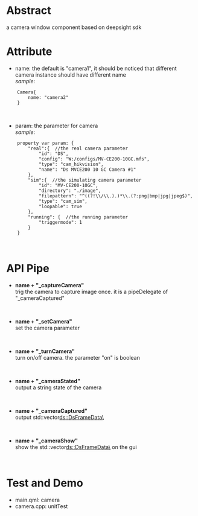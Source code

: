# Abstract
a camera window component based on deepsight sdk  

# Attribute
* name: the default is "camera1", it should be noticed that different camera instance should have different name  
_sample_:  
```
    Camera{
        name: "camera2"
    }
```  
</br>

* param: the parameter for camera  
_sample_:    
```
    property var param: {
        "real":{  //the real camera parameter
            "id": "DS",
            "config": "W:/configs/MV-CE200-10GC.mfs",
            "type": "cam_hikvision",
            "name": "Ds MVCE200 10 GC Camera #1"
        },
        "sim":{  //the simulating camera parameter
            "id": "MV-CE200-10GC",
            "directory": "./image",
            "filepattern": "^((?!\\/\\.).)*\\.(?:png|bmp|jpg|jpeg$)",
            "type": "cam_sim",
            "loopable": true
        },
        "running": {  //the running parameter
            "triggermode": 1
        }
    }
```  
</br>

# API Pipe
* **name + "_captureCamera"**  
trig the camera to capture image once. it is a pipeDelegate of "_cameraCaptured"  
</br>

* **name + "_setCamera"**  
set the camera parameter  
</br>

* **name + "_turnCamera"**  
turn on/off camera. the parameter "on" is boolean  
</br>

* **name + "_cameraStated"**  
output a string state of the camera  
</br>

* **name + "_cameraCaptured"**  
output std::vector<ds::DsFrameData\>  
</br>

* **name + "_cameraShow"**  
show the std::vector<ds::DsFrameData\> on the gui  
</br>

# Test and Demo
* main.qml: camera  
* camera.cpp: unitTest  
</br>